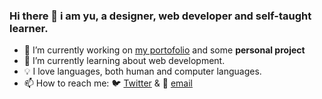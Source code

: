 ### Hi there 👋 i am yu, a designer, web developer and self-taught learner.

- 🔨 I’m currently working on [my portofolio](https://www.anuu.xyz) and some **personal project**
- 📖 I’m currently learning about web development.
- 💡 I love languages, both human and computer languages.
- 📫 How to reach me: 🐦 [Twitter](https://twitter.com/messages/compose?recipient_id=404231293) & 📧 [email](mailto:anuuyu@gmail.com)
